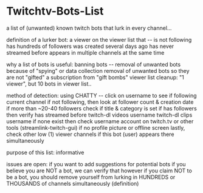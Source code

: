 # Twitchtv-Bots-List
a list of (unwanted) known twitch bots that lurk in every channel...


definition of a lurker bot:
a viewer on the viewer list that --
is not following
has hundreds of followers
was created several days ago
has never streamed before
appears in multiple channels at the same time


why a list of bots is useful:
banning bots --
removal of unwanted bots because of "spying" or data collection
removal of unwanted bots so they are not "gifted" a subscription from "gift bombs"
viewer list cleanup: "1 viewer", but 10 bots in viewer list..


method of detection:
using CHATTY --
click on username to see if following current channel
if not following, then
look at follower count & creation date
if more than ~20-40 followers check if title & category is set
if has followers then verify has streamed before
twitch-dl videos username
twitch-dl clips username
if none exist then check username account on twitch.tv or other tools (streamlink-twitch-gui)
if no profile picture or offline screen
lastly, check other low (1) viewer channels if this bot (user) appears there simultaneously


purpose of this list:
informative


issues are open:
if you want to add suggestions for potential bots
if you believe you are NOT a bot, we can verify that
however if you claim NOT to be a bot, you should remove yourself from lurking in HUNDREDS or THOUSANDS of channels simultaneously (definition)
